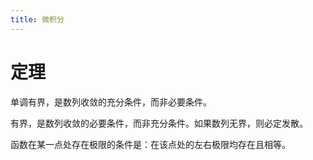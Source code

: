 ```yaml
---
title: 微积分
---
```


# 定理

单调有界，是数列收敛的充分条件，而非必要条件。

有界，是数列收敛的必要条件，而非充分条件。如果数列无界，则必定发散。

函数在某一点处存在极限的条件是：在该点处的左右极限均存在且相等。
